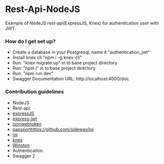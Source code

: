 # Rest-Api-NodeJS
Example of NodeJS rest-api(ExpressJS, Knex) for authentication user with JWT.

### How do I get set up? ###

* Create a database in your Postgresql, name it "authentication_jwt"  
* Install knex cli "npm i -g knex-cli"
* Run: "knex migrate:up" in to base project directory 
* Run: "npm i" in to base project directory
* Run: "npm run dev"
* Swagger Documentation URL: http://localhost:4000/doc

### Contribution guidelines ###

* NodeJS
* Rest-api
* <a href="https://github.com/expressjs/express">expressJS</a>
* <a href="https://github.com/auth0/express-jwt">express-jwt</a>
* <a href="https://github.com/auth0/node-jsonwebtoken">jsonwebtoken</a>
* <a href="https://github.com/jaredhanson/passport">passport</a>https://github.com/sideway/joi
* <a href="https://github.com/sideway/joi">joi</a>
* <a href="https://github.com/knex/knex">knex</a>
* <a href="https://github.com/winstonjs/winston">Winston</a>
* Authentication
* Swagger 2
